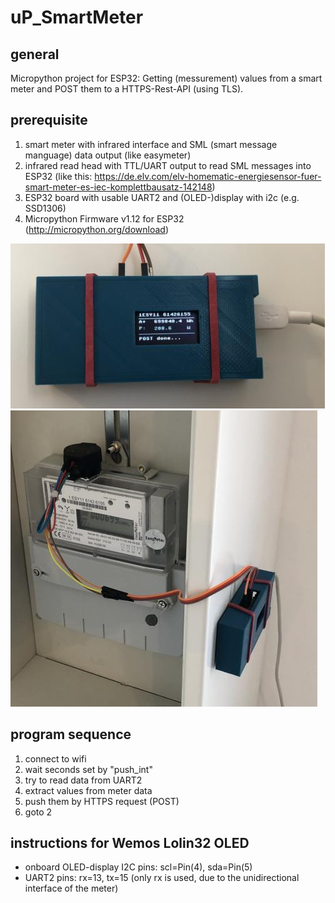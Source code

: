 # uP_SmartMeter
## general
Micropython project for ESP32:
Getting (messurement) values from a smart meter and POST them to a HTTPS-Rest-API (using TLS).

## prerequisite
1. smart meter with infrared interface and SML (smart message manguage) data output (like easymeter)
2. infrared read head with TTL/UART output to read SML messages into ESP32 (like this: https://de.elv.com/elv-homematic-energiesensor-fuer-smart-meter-es-iec-komplettbausatz-142148)
3. ESP32 board with usable UART2 and (OLED-)display with i2c (e.g. SSD1306)
4. Micropython Firmware v1.12 for ESP32 (http://micropython.org/download)

![reading data](pics/data_read.jpg) ![meter installation](pics/meter_case_IR-Head.jpg)

## program sequence
1. connect to wifi
2. wait seconds set by "push_int"
3. try to read data from UART2 
4. extract values from meter data
5. push them by HTTPS request (POST)
6. goto 2

## instructions for Wemos Lolin32 OLED

- onboard OLED-display I2C pins: scl=Pin(4), sda=Pin(5)
- UART2 pins: rx=13, tx=15 (only rx is used, due to the unidirectional interface of the meter)

